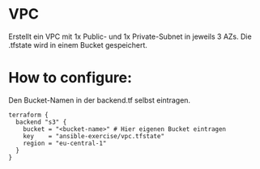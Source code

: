 # VPC

Erstellt ein VPC mit 1x Public- und 1x Private-Subnet in jeweils 3 AZs.
Die .tfstate wird in einem Bucket gespeichert. 

# How to configure:
Den Bucket-Namen in der backend.tf selbst eintragen.

```
terraform {
  backend "s3" {
    bucket = "<bucket-name>" # Hier eigenen Bucket eintragen
    key    = "ansible-exercise/vpc.tfstate"
    region = "eu-central-1"
  }
}
```